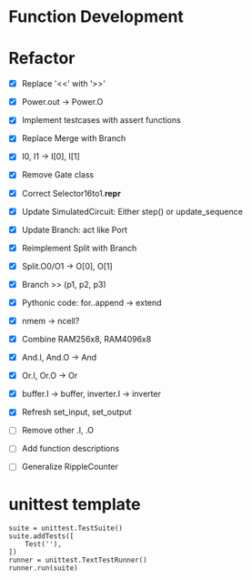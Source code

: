 

# Function Development






# Refactor
- [x] Replace '<<' with '>>'
- [x] Power.out -> Power.O
- [x] Implement testcases with assert functions
- [x] Replace Merge with Branch
- [x] I0, I1 -> I[0], I[1]
- [x] Remove Gate class
- [x] Correct Selector16to1.__repr__
- [x] Update SimulatedCircuit: Either step() or update_sequence
- [x] Update Branch: act like Port
- [x] Reimplement Split with Branch
- [x] Split.O0/O1 -> O[0], O[1]
- [x] Branch >> (p1, p2, p3)
- [x] Pythonic code: for..append -> extend
- [x] nmem -> ncell?
- [x] Combine RAM256x8, RAM4096x8
- [x] And.I, And.O -> And
- [x] Or.I, Or.O -> Or
- [x] buffer.I -> buffer, inverter.I -> inverter
- [x] Refresh set_input, set_output
- [ ] Remove other .I, .O
- [ ] Add function descriptions
- [ ] Generalize RippleCounter



# unittest template
    suite = unittest.TestSuite()
    suite.addTests([
        Test(''),
    ])
    runner = unittest.TextTestRunner()
    runner.run(suite)